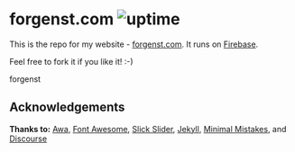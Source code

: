 # forgenst.com ![uptime](https://img.shields.io/website?url=https%3A%2F%2Fforgenst.com)

This is the repo for my website - [forgenst.com](https://forgenst.com). It runs on [Firebase](https://firebase.google.com).

Feel free to fork it if you like it! :-)

forgenst

## Acknowledgements

**Thanks to:**
[Awa](https://codewithawa.com),
[Font Awesome](https://fontawesome.com),
[Slick Slider](https://kenwheeler.github.io/slick),
[Jekyll](https://jekyllrb.com),
[Minimal Mistakes](https://mmistakes.github.io/minimal-mistakes),
and [Discourse](https://discourse.org)

